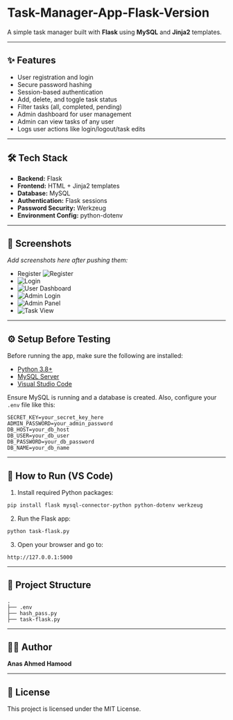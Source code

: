 # Task-Manager-App-Flask-Version

A simple task manager built with **Flask** using **MySQL** and **Jinja2** templates.

---

## ✨ Features

- User registration and login
- Secure password hashing
- Session-based authentication
- Add, delete, and toggle task status
- Filter tasks (all, completed, pending)
- Admin dashboard for user management
- Admin can view tasks of any user
- Logs user actions like login/logout/task edits

---

## 🛠 Tech Stack

- **Backend:** Flask  
- **Frontend:** HTML + Jinja2 templates  
- **Database:** MySQL  
- **Authentication:** Flask sessions  
- **Password Security:** Werkzeug  
- **Environment Config:** python-dotenv  

---

## 📸 Screenshots

_Add screenshots here after pushing them:_

- Register ![Register](https://github.com/user-attachments/assets/fc26b91e-0f54-4311-be84-e71ee01a689b)
- ![Login](login.png)
- ![User Dashboard](dashboard.png)
- ![Admin Login](admin_login.png)
- ![Admin Panel](admin_panel.png)
- ![Task View](user_tasks.png)

---

## ⚙️ Setup Before Testing

Before running the app, make sure the following are installed:

- [Python 3.8+](https://www.python.org/downloads/)
- [MySQL Server](https://dev.mysql.com/downloads/mysql/)
- [Visual Studio Code](https://code.visualstudio.com/)

Ensure MySQL is running and a database is created. Also, configure your `.env` file like this:

```env
SECRET_KEY=your_secret_key_here
ADMIN_PASSWORD=your_admin_password
DB_HOST=your_db_host
DB_USER=your_db_user
DB_PASSWORD=your_db_password
DB_NAME=your_db_name
```

---

## 🚀 How to Run (VS Code)

1. Install required Python packages:

```bash
pip install flask mysql-connector-python python-dotenv werkzeug
```

2. Run the Flask app:

```bash
python task-flask.py
```

3. Open your browser and go to:

```
http://127.0.0.1:5000
```

---

## 📂 Project Structure

```plaintext
.
├── .env
├── hash_pass.py
├── task-flask.py
```

---

## 👨‍💻 Author

**Anas Ahmed Hamood**

---

## 📄 License

This project is licensed under the MIT License.
